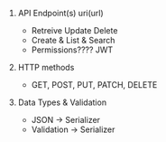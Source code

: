 1. API Endpoint(s) uri(url)
    - Retreive Update Delete
    - Create & List & Search
    - Permissions???? JWT

2. HTTP methods
    - GET, POST, PUT, PATCH, DELETE

3. Data Types & Validation
    - JSON -> Serializer
    - Validation -> Serializer